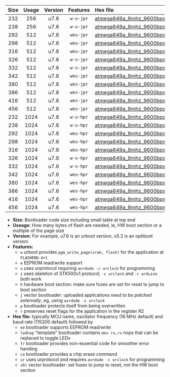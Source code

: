 |Size|Usage|Version|Features|Hex file|
|:-:|:-:|:-:|:-:|:--|
|232|256|u7.6|`w-u-jpr`|[atmega649a_8mhz_9600bps_ur_vbl.hex](https://raw.githubusercontent.com/stefanrueger/urboot/main/atmega649a_8mhz_9600bps_ur_vbl.hex)|
|238|256|u7.6|`w-u-jpr`|[atmega649a_8mhz_9600bps_lednop_ur_vbl.hex](https://raw.githubusercontent.com/stefanrueger/urboot/main/atmega649a_8mhz_9600bps_lednop_ur_vbl.hex)|
|292|512|u7.6|`weu-jpr`|[atmega649a_8mhz_9600bps_ee_ur_vbl.hex](https://raw.githubusercontent.com/stefanrueger/urboot/main/atmega649a_8mhz_9600bps_ee_ur_vbl.hex)|
|298|512|u7.6|`weu-jpr`|[atmega649a_8mhz_9600bps_ee_lednop_ur_vbl.hex](https://raw.githubusercontent.com/stefanrueger/urboot/main/atmega649a_8mhz_9600bps_ee_lednop_ur_vbl.hex)|
|316|512|u7.6|`weu-jpr`|[atmega649a_8mhz_9600bps_ee_lednop_fr_ur_vbl.hex](https://raw.githubusercontent.com/stefanrueger/urboot/main/atmega649a_8mhz_9600bps_ee_lednop_fr_ur_vbl.hex)|
|326|512|u7.6|`w-s-jpr`|[atmega649a_8mhz_9600bps_vbl.hex](https://raw.githubusercontent.com/stefanrueger/urboot/main/atmega649a_8mhz_9600bps_vbl.hex)|
|332|512|u7.6|`w-s-jpr`|[atmega649a_8mhz_9600bps_lednop_vbl.hex](https://raw.githubusercontent.com/stefanrueger/urboot/main/atmega649a_8mhz_9600bps_lednop_vbl.hex)|
|342|512|u7.6|`weu-jpr`|[atmega649a_8mhz_9600bps_ee_lednop_fr_ce_ur_vbl.hex](https://raw.githubusercontent.com/stefanrueger/urboot/main/atmega649a_8mhz_9600bps_ee_lednop_fr_ce_ur_vbl.hex)|
|380|512|u7.6|`wes-jpr`|[atmega649a_8mhz_9600bps_ee_vbl.hex](https://raw.githubusercontent.com/stefanrueger/urboot/main/atmega649a_8mhz_9600bps_ee_vbl.hex)|
|386|512|u7.6|`wes-jpr`|[atmega649a_8mhz_9600bps_ee_lednop_vbl.hex](https://raw.githubusercontent.com/stefanrueger/urboot/main/atmega649a_8mhz_9600bps_ee_lednop_vbl.hex)|
|416|512|u7.6|`wes-jpr`|[atmega649a_8mhz_9600bps_ee_lednop_fr_vbl.hex](https://raw.githubusercontent.com/stefanrueger/urboot/main/atmega649a_8mhz_9600bps_ee_lednop_fr_vbl.hex)|
|456|512|u7.6|`wes-jpr`|[atmega649a_8mhz_9600bps_ee_lednop_fr_ce_vbl.hex](https://raw.githubusercontent.com/stefanrueger/urboot/main/atmega649a_8mhz_9600bps_ee_lednop_fr_ce_vbl.hex)|
|232|1024|u7.6|`w-u-hpr`|[atmega649a_8mhz_9600bps_ur.hex](https://raw.githubusercontent.com/stefanrueger/urboot/main/atmega649a_8mhz_9600bps_ur.hex)|
|238|1024|u7.6|`w-u-hpr`|[atmega649a_8mhz_9600bps_lednop_ur.hex](https://raw.githubusercontent.com/stefanrueger/urboot/main/atmega649a_8mhz_9600bps_lednop_ur.hex)|
|292|1024|u7.6|`weu-hpr`|[atmega649a_8mhz_9600bps_ee_ur.hex](https://raw.githubusercontent.com/stefanrueger/urboot/main/atmega649a_8mhz_9600bps_ee_ur.hex)|
|298|1024|u7.6|`weu-hpr`|[atmega649a_8mhz_9600bps_ee_lednop_ur.hex](https://raw.githubusercontent.com/stefanrueger/urboot/main/atmega649a_8mhz_9600bps_ee_lednop_ur.hex)|
|316|1024|u7.6|`weu-hpr`|[atmega649a_8mhz_9600bps_ee_lednop_fr_ur.hex](https://raw.githubusercontent.com/stefanrueger/urboot/main/atmega649a_8mhz_9600bps_ee_lednop_fr_ur.hex)|
|326|1024|u7.6|`w-s-hpr`|[atmega649a_8mhz_9600bps.hex](https://raw.githubusercontent.com/stefanrueger/urboot/main/atmega649a_8mhz_9600bps.hex)|
|332|1024|u7.6|`w-s-hpr`|[atmega649a_8mhz_9600bps_lednop.hex](https://raw.githubusercontent.com/stefanrueger/urboot/main/atmega649a_8mhz_9600bps_lednop.hex)|
|342|1024|u7.6|`weu-hpr`|[atmega649a_8mhz_9600bps_ee_lednop_fr_ce_ur.hex](https://raw.githubusercontent.com/stefanrueger/urboot/main/atmega649a_8mhz_9600bps_ee_lednop_fr_ce_ur.hex)|
|380|1024|u7.6|`wes-hpr`|[atmega649a_8mhz_9600bps_ee.hex](https://raw.githubusercontent.com/stefanrueger/urboot/main/atmega649a_8mhz_9600bps_ee.hex)|
|386|1024|u7.6|`wes-hpr`|[atmega649a_8mhz_9600bps_ee_lednop.hex](https://raw.githubusercontent.com/stefanrueger/urboot/main/atmega649a_8mhz_9600bps_ee_lednop.hex)|
|416|1024|u7.6|`wes-hpr`|[atmega649a_8mhz_9600bps_ee_lednop_fr.hex](https://raw.githubusercontent.com/stefanrueger/urboot/main/atmega649a_8mhz_9600bps_ee_lednop_fr.hex)|
|456|1024|u7.6|`wes-hpr`|[atmega649a_8mhz_9600bps_ee_lednop_fr_ce.hex](https://raw.githubusercontent.com/stefanrueger/urboot/main/atmega649a_8mhz_9600bps_ee_lednop_fr_ce.hex)|

- **Size:** Bootloader code size including small table at top end
- **Useage:** How many bytes of flash are needed, ie, HW boot section or a multiple of the page size
- **Version:** For example, u7.6 is an urboot version, o5.2 is an optiboot version
- **Features:**
  + `w` urboot provides `pgm_write_page(sram, flash)` for the application at `FLASHEND-4+1`
  + `e` EEPROM read/write support
  + `u` uses urprotocol requiring `avrdude -c urclock` for programming
  + `s` uses skeleton of STK500v1 protocol; `-c urclock` and `-c arduino` both work
  + `h` hardware boot section: make sure fuses are set for reset to jump to boot section
  + `j` vector bootloader: uploaded applications *need to be patched externally*, eg, using `avrdude -c urclock`
  + `p` bootloader protects itself from being overwritten
  + `r` preserves reset flags for the application in the register R2
- **Hex file:** typically MCU name, oscillator frequency (16 MHz default) and baud rate (115200 default) followed by
  + `ee` bootloader supports EEPROM read/write
  + `lednop` "template" bootloader contains `mov rx,rx` nops that can be replaced to toggle LEDs
  + `fr` bootloader provides non-essential code for smoother error handing
  + `ce` bootloader provides a chip erase command
  + `ur` uses urprotocol and requires `avrdude -c urclock` for programming
  + `vbl` vector bootloader: set fuses to jump to reset, not the HW boot section
